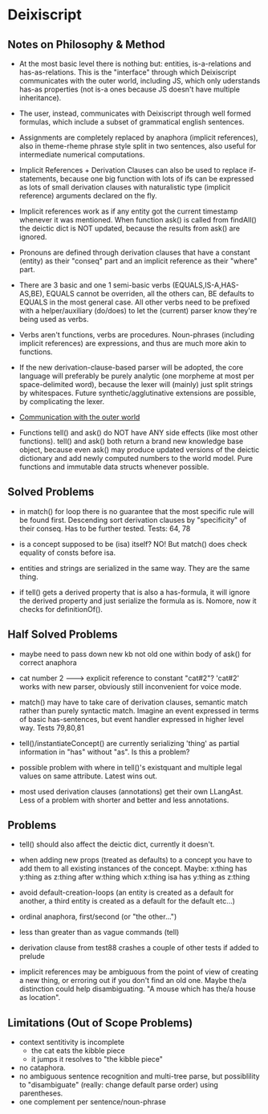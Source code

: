 # Deixiscript

## Notes on Philosophy & Method

- At the most basic level there is nothing but: entities, is-a-relations and
  has-as-relations. This is the "interface" through which Deixiscript
  communicates with the outer world, including JS, which only uderstands has-as
  properties (not is-a ones because JS doesn't have multiple inheritance).

- The user, instead, communicates with Deixiscript through well formed formulas,
  which include a subset of grammatical english sentences.

- Assignments are completely replaced by anaphora (implicit references), also in
  theme-rheme phrase style split in two sentences, also useful for intermediate
  numerical computations.

- Implicit References + Derivation Clauses can also be used to replace
  if-statements, because one big function with lots of ifs can be expressed as
  lots of small derivation clauses with naturalistic type (implicit reference)
  arguments declared on the fly.

- Implicit references work as if any entity got the current timestamp whenever
  it was mentioned. When function ask() is called from findAll() the deictic
  dict is NOT updated, because the results from ask() are ignored.

- Pronouns are defined through derivation clauses that have a constant (entity)
  as their "conseq" part and an implicit reference as their "where" part.

- There are 3 basic and one 1 semi-basic verbs (EQUALS,IS-A,HAS-AS,BE), EQUALS
  cannot be overriden, all the others can, BE defaults to EQUALS in the most
  general case. All other verbs need to be prefixed with a helper/auxiliary
  (do/does) to let the (current) parser know they're being used as verbs.

- Verbs aren't functions, verbs are procedures. Noun-phrases (including implicit
  references) are expressions, and thus are much more akin to functions.

- If the new derivation-clause-based parser will be adopted, the core language
  will preferably be purely analytic (one morpheme at most per space-delimited
  word), because the lexer will (mainly) just split strings by whitespaces.
  Future synthetic/agglutinative extensions are possible, by complicating the
  lexer.

- [Communication with the outer world](./src/io/README.md)

- Functions tell() and ask() do NOT have ANY side effects (like most other
  functions). tell() and ask() both return a brand new knowledge base object,
  because even ask() may produce updated versions of the deictic dictionary and
  add newly computed numbers to the world model. Pure functions and immutable
  data structs whenever possible.

## Solved Problems

- in match() for loop there is no guarantee that the most specific rule will be
  found first. Descending sort derivation clauses by "specificity" of their
  conseq. Has to be further tested. Tests: 64, 78

- is a concept supposed to be (isa) itself? NO! But match() does check equality of consts before isa.

- entities and strings are serialized in the same way. They are the same thing.

- if tell() gets a derived property that is also a has-formula, it will ignore the derived property and just serialize the formula as is. Nomore, now it checks for definitionOf().

## Half Solved Problems

- maybe need to pass down new kb not old one within body of ask() for correct
  anaphora

- cat number 2 ---> explicit reference to constant "cat#2"? 'cat#2' works with
  new parser, obviously still inconvenient for voice mode.

- match() may have to take care of derivation clauses, semantic match rather
  than purely syntactic match. Imagine an event expressed in terms of basic
  has-sentences, but event handler expressed in higher level way. Tests 79,80,81

- tell()/instantiateConcept() are currently serializing 'thing' as partial information in "has" without "as". Is this a problem?

- possible problem with where in tell()'s existquant and multiple legal values
  on same attribute. Latest wins out.

- most used derivation clauses (annotations) get their own LLangAst. Less of a problem with shorter and better and less annotations.

## Problems

- tell() should also affect the deictic dict, currently it doesn't.

- when adding new props (treated as defaults) to a concept you have to add them
  to all existing instances of the concept. Maybe: x:thing has y:thing as z:thing after w:thing which x:thing isa has y:thing as z:thing

- avoid default-creation-loops (an entity is created as a default for another, a
  third entity is created as a default for the default etc...)

- ordinal anaphora, first/second (or "the other...")

- less than greater than as vague commands (tell)

- derivation clause from test88 crashes a couple of other tests if added to prelude

- implicit references may be ambiguous from the point of view of creating a new
  thing, or erroring out if you don't find an old one. Maybe the/a distinction
  could help disambiguating. "A mouse which has the/a house as location".

## Limitations (Out of Scope Problems)

- context sentitivity is incomplete
  - the cat eats the kibble piece
  - it jumps it resolves to "the kibble piece"
- no cataphora.
- no ambiguous sentence recognition and multi-tree parse, but possiblility to
  "disambiguate" (really: change default parse order) using parentheses.
- one complement per sentence/noun-phrase